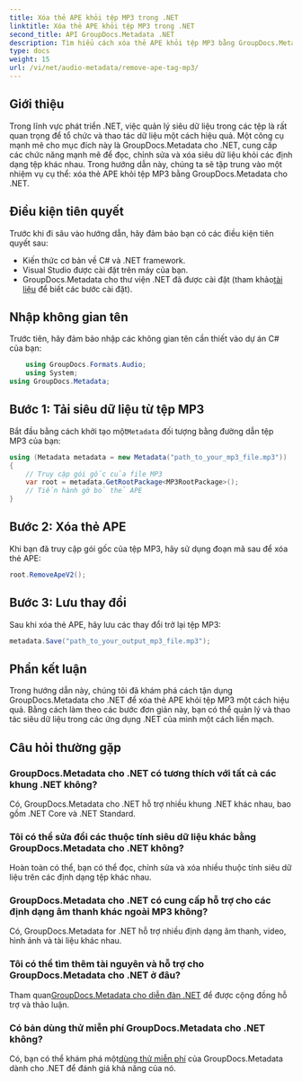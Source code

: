 ```yaml
---
title: Xóa thẻ APE khỏi tệp MP3 trong .NET
linktitle: Xóa thẻ APE khỏi tệp MP3 trong .NET
second_title: API GroupDocs.Metadata .NET
description: Tìm hiểu cách xóa thẻ APE khỏi tệp MP3 bằng GroupDocs.Metadata cho .NET. Dễ dàng quản lý siêu dữ liệu trong các ứng dụng .NET của bạn.
type: docs
weight: 15
url: /vi/net/audio-metadata/remove-ape-tag-mp3/
---
```

## Giới thiệu
Trong lĩnh vực phát triển .NET, việc quản lý siêu dữ liệu trong các tệp là rất quan trọng để tổ chức và thao tác dữ liệu một cách hiệu quả. Một công cụ mạnh mẽ cho mục đích này là GroupDocs.Metadata cho .NET, cung cấp các chức năng mạnh mẽ để đọc, chỉnh sửa và xóa siêu dữ liệu khỏi các định dạng tệp khác nhau. Trong hướng dẫn này, chúng ta sẽ tập trung vào một nhiệm vụ cụ thể: xóa thẻ APE khỏi tệp MP3 bằng GroupDocs.Metadata cho .NET. 
## Điều kiện tiên quyết
Trước khi đi sâu vào hướng dẫn, hãy đảm bảo bạn có các điều kiện tiên quyết sau:
- Kiến thức cơ bản về C# và .NET framework.
- Visual Studio được cài đặt trên máy của bạn.
-  GroupDocs.Metadata cho thư viện .NET đã được cài đặt (tham khảo[tài liệu](https://reference.groupdocs.com/metadata/net/) để biết các bước cài đặt).

## Nhập không gian tên
Trước tiên, hãy đảm bảo nhập các không gian tên cần thiết vào dự án C# của bạn:
```csharp
    using GroupDocs.Formats.Audio;
    using System;
using GroupDocs.Metadata;
```
## Bước 1: Tải siêu dữ liệu từ tệp MP3
 Bắt đầu bằng cách khởi tạo một`Metadata` đối tượng bằng đường dẫn tệp MP3 của bạn:
```csharp
using (Metadata metadata = new Metadata("path_to_your_mp3_file.mp3"))
{
    // Truy cập gói gốc của file MP3
    var root = metadata.GetRootPackage<MP3RootPackage>();
    // Tiến hành gỡ bỏ thẻ APE
}
```
## Bước 2: Xóa thẻ APE
Khi bạn đã truy cập gói gốc của tệp MP3, hãy sử dụng đoạn mã sau để xóa thẻ APE:
```csharp
root.RemoveApeV2();
```
## Bước 3: Lưu thay đổi
Sau khi xóa thẻ APE, hãy lưu các thay đổi trở lại tệp MP3:
```csharp
metadata.Save("path_to_your_output_mp3_file.mp3");
```

## Phần kết luận
Trong hướng dẫn này, chúng tôi đã khám phá cách tận dụng GroupDocs.Metadata cho .NET để xóa thẻ APE khỏi tệp MP3 một cách hiệu quả. Bằng cách làm theo các bước đơn giản này, bạn có thể quản lý và thao tác siêu dữ liệu trong các ứng dụng .NET của mình một cách liền mạch.

## Câu hỏi thường gặp
### GroupDocs.Metadata cho .NET có tương thích với tất cả các khung .NET không?
Có, GroupDocs.Metadata cho .NET hỗ trợ nhiều khung .NET khác nhau, bao gồm .NET Core và .NET Standard.
### Tôi có thể sửa đổi các thuộc tính siêu dữ liệu khác bằng GroupDocs.Metadata cho .NET không?
Hoàn toàn có thể, bạn có thể đọc, chỉnh sửa và xóa nhiều thuộc tính siêu dữ liệu trên các định dạng tệp khác nhau.
### GroupDocs.Metadata cho .NET có cung cấp hỗ trợ cho các định dạng âm thanh khác ngoài MP3 không?
Có, GroupDocs.Metadata for .NET hỗ trợ nhiều định dạng âm thanh, video, hình ảnh và tài liệu khác nhau.
### Tôi có thể tìm thêm tài nguyên và hỗ trợ cho GroupDocs.Metadata cho .NET ở đâu?
 Tham quan[GroupDocs.Metadata cho diễn đàn .NET](https://forum.groupdocs.com/c/metadata/14) để được cộng đồng hỗ trợ và thảo luận.
### Có bản dùng thử miễn phí GroupDocs.Metadata cho .NET không?
 Có, bạn có thể khám phá một[dùng thử miễn phí](https://releases.groupdocs.com/) của GroupDocs.Metadata dành cho .NET để đánh giá khả năng của nó.